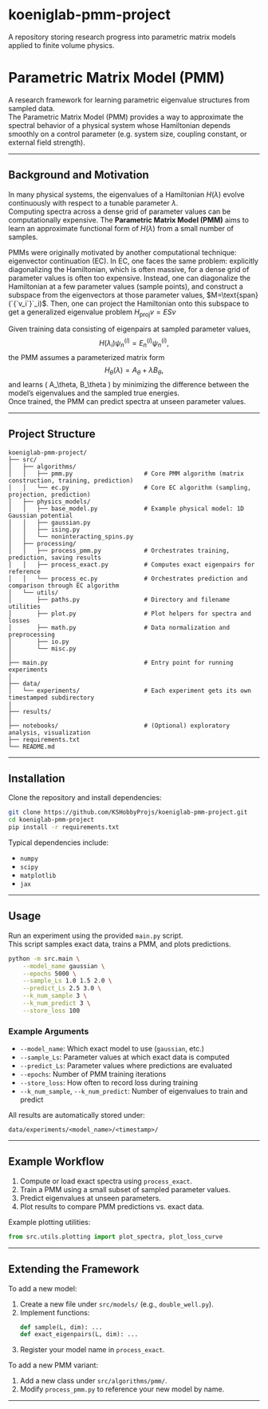 # koeniglab-pmm-project
A repository storing research progress into parametric matrix models applied to finite volume physics.

# Parametric Matrix Model (PMM)

A research framework for learning parametric eigenvalue structures from sampled data.  
The Parametric Matrix Model (PMM) provides a way to approximate the spectral behavior of a physical system whose Hamiltonian depends smoothly on a control parameter (e.g. system size, coupling constant, or external field strength).

---

## Background and Motivation

In many physical systems, the eigenvalues of a Hamiltonian $H(\lambda)$ evolve continuously with respect to a tunable parameter $\lambda$.  
Computing spectra across a dense grid of parameter values can be computationally expensive. The **Parametric Matrix Model (PMM)** aims to learn an approximate functional form of $H(\lambda)$ from a small number of samples.

PMMs were originally motivated by another computational technique: eigenvector continuation (EC). In EC, one faces the same problem: explicitly diagonalizing the Hamiltonian, which is often massive, for a dense grid of parameter 
values is often too expensive. Instead, one can diagonalize the Hamiltonian at a few parameter values (sample points), and construct a subspace from the eigenvectors at those parameter values, $M=\text{span}(`{`v_i`}`_i)$. 
Then, one can project the Hamiltonian onto this subspace to get a generalized eigenvalue problem $H_{\text{proj}}v = ESv$

Given training data consisting of eigenpairs at sampled parameter values,
$$
H(\lambda_i) \psi_n^{(i)} = E_n^{(i)} \psi_n^{(i)},
$$
the PMM assumes a parameterized matrix form
$$
H_\theta(\lambda) = A_\theta + \lambda B_\theta,
$$
and learns \( A_\theta, B_\theta \) by minimizing the difference between the model’s eigenvalues and the sampled true energies.  
Once trained, the PMM can predict spectra at unseen parameter values.

---

## Project Structure

```
koeniglab-pmm-project/
├── src/
│   ├── algorithms/
│   │   ├── pmm.py                    # Core PMM algorithm (matrix construction, training, prediction)
│   │   └── ec.py                     # Core EC algorithm (sampling, projection, prediction)
│   ├── physics_models/
│   │   ├── base_model.py             # Example physical model: 1D Gaussian potential
│   │   ├── gaussian.py 
│   │   ├── ising.py
│   │   └── noninteracting_spins.py
│   ├── processing/
│   │   ├── process_pmm.py            # Orchestrates training, prediction, saving results
│   │   ├── process_exact.py          # Computes exact eigenpairs for reference
│   │   └── process_ec.py             # Orchestrates prediction and comparison through EC algorithm
│   └── utils/
│       ├── paths.py                  # Directory and filename utilities
│       ├── plot.py                   # Plot helpers for spectra and losses
│       ├── math.py                   # Data normalization and preprocessing
│       ├── io.py
│       └── misc.py
│
├── main.py                           # Entry point for running experiments
│
├── data/
│   └── experiments/                  # Each experiment gets its own timestamped subdirectory
│
├── results/
│
├── notebooks/                        # (Optional) exploratory analysis, visualization
├── requirements.txt
└── README.md
```

---

## Installation

Clone the repository and install dependencies:

```bash
git clone https://github.com/KSHobbyProjs/koeniglab-pmm-project.git
cd koeniglab-pmm-project
pip install -r requirements.txt
```

Typical dependencies include:
- `numpy`
- `scipy`
- `matplotlib`
- `jax`

---

## Usage

Run an experiment using the provided `main.py` script.  
This script samples exact data, trains a PMM, and plots predictions.

```bash
python -m src.main \
    --model_name gaussian \
    --epochs 5000 \
    --sample_Ls 1.0 1.5 2.0 \
    --predict_Ls 2.5 3.0 \
    --k_num_sample 3 \
    --k_num_predict 3 \
    --store_loss 100
```

### Example Arguments
- `--model_name`: Which exact model to use (`gaussian`, etc.)
- `--sample_Ls`: Parameter values at which exact data is computed
- `--predict_Ls`: Parameter values where predictions are evaluated
- `--epochs`: Number of PMM training iterations
- `--store_loss`: How often to record loss during training
- `--k_num_sample`, `--k_num_predict`: Number of eigenvalues to train and predict

All results are automatically stored under:
```
data/experiments/<model_name>/<timestamp>/
```

---

## Example Workflow

1. Compute or load exact spectra using `process_exact`.
2. Train a PMM using a small subset of sampled parameter values.
3. Predict eigenvalues at unseen parameters.
4. Plot results to compare PMM predictions vs. exact data.

Example plotting utilities:
```python
from src.utils.plotting import plot_spectra, plot_loss_curve
```

---

## Extending the Framework

To add a new model:
1. Create a new file under `src/models/` (e.g., `double_well.py`).
2. Implement functions:
   ```python
   def sample(L, dim): ...
   def exact_eigenpairs(L, dim): ...
   ```
3. Register your model name in `process_exact`.

To add a new PMM variant:
1. Add a new class under `src/algorithms/pmm/`.
2. Modify `process_pmm.py` to reference your new model by name.

---


